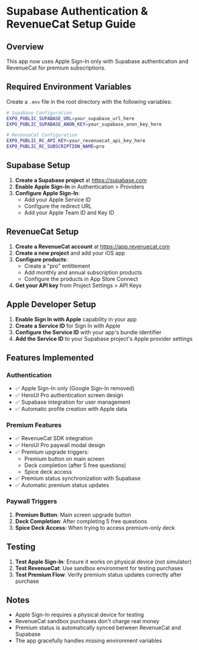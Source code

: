 # Supabase Authentication & RevenueCat Setup Guide

## Overview
This app now uses Apple Sign-In only with Supabase authentication and RevenueCat for premium subscriptions.

## Required Environment Variables

Create a `.env` file in the root directory with the following variables:

```bash
# Supabase Configuration
EXPO_PUBLIC_SUPABASE_URL=your_supabase_url_here
EXPO_PUBLIC_SUPABASE_ANON_KEY=your_supabase_anon_key_here

# RevenueCat Configuration
EXPO_PUBLIC_RC_API_KEY=your_revenuecat_api_key_here
EXPO_PUBLIC_RC_SUBSCRIPTION_NAME=pro
```

## Supabase Setup

1. **Create a Supabase project** at https://supabase.com
2. **Enable Apple Sign-In** in Authentication > Providers
3. **Configure Apple Sign-In**:
   - Add your Apple Service ID
   - Configure the redirect URL
   - Add your Apple Team ID and Key ID

## RevenueCat Setup

1. **Create a RevenueCat account** at https://app.revenuecat.com
2. **Create a new project** and add your iOS app
3. **Configure products**:
   - Create a "pro" entitlement
   - Add monthly and annual subscription products
   - Configure the products in App Store Connect
4. **Get your API key** from Project Settings > API Keys

## Apple Developer Setup

1. **Enable Sign In with Apple** capability in your app
2. **Create a Service ID** for Sign In with Apple
3. **Configure the Service ID** with your app's bundle identifier
4. **Add the Service ID** to your Supabase project's Apple provider settings

## Features Implemented

### Authentication
- ✅ Apple Sign-In only (Google Sign-In removed)
- ✅ HeroUI Pro authentication screen design
- ✅ Supabase integration for user management
- ✅ Automatic profile creation with Apple data

### Premium Features
- ✅ RevenueCat SDK integration
- ✅ HeroUI Pro paywall modal design
- ✅ Premium upgrade triggers:
  - Premium button on main screen
  - Deck completion (after 5 free questions)
  - Spice deck access
- ✅ Premium status synchronization with Supabase
- ✅ Automatic premium status updates

### Paywall Triggers
1. **Premium Button**: Main screen upgrade button
2. **Deck Completion**: After completing 5 free questions
3. **Spice Deck Access**: When trying to access premium-only deck

## Testing

1. **Test Apple Sign-In**: Ensure it works on physical device (not simulator)
2. **Test RevenueCat**: Use sandbox environment for testing purchases
3. **Test Premium Flow**: Verify premium status updates correctly after purchase

## Notes

- Apple Sign-In requires a physical device for testing
- RevenueCat sandbox purchases don't charge real money
- Premium status is automatically synced between RevenueCat and Supabase
- The app gracefully handles missing environment variables
